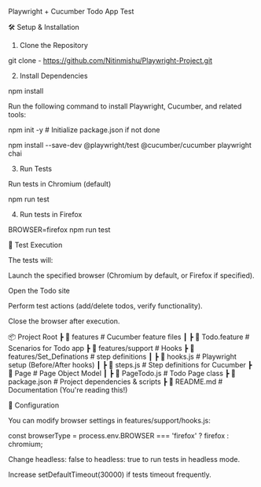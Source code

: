 Playwright + Cucumber Todo App Test

🛠 Setup & Installation

1. Clone the Repository

git clone - https://github.com/Nitinmishu/Playwright-Project.git


2. Install Dependencies

npm install

Run the following command to install Playwright, Cucumber, and related tools:

npm init -y  # Initialize package.json if not done

npm install --save-dev @playwright/test @cucumber/cucumber playwright chai


3. Run Tests

Run tests in Chromium (default)

npm run test


4. Run tests in Firefox

BROWSER=firefox npm run test

🚀 Test Execution

The tests will:

Launch the specified browser (Chromium by default, or Firefox if specified).

Open the Todo site 

Perform test actions (add/delete todos, verify functionality).


Close the browser after execution.



📦 Project Root
 ┣ 📂 features                # Cucumber feature files
 ┃ ┣ 📜 Todo.feature          # Scenarios for Todo app
 ┣ 📂 features/support        # Hooks
 ┣  📂features/Set_Definations # step definitions
 ┃ ┣ 📜 hooks.js              # Playwright setup (Before/After hooks)
 ┃ ┣ 📜 steps.js              # Step definitions for Cucumber
 ┣ 📂 Page                    # Page Object Model
 ┃ ┣ 📜 PageTodo.js           # Todo Page class
 ┣ 📜 package.json            # Project dependencies & scripts
 ┣ 📜 README.md               # Documentation (You're reading this!)



 🔧 Configuration

You can modify browser settings in features/support/hooks.js:

const browserType = process.env.BROWSER === 'firefox' ? firefox : chromium;

Change headless: false to headless: true to run tests in headless mode.

Increase setDefaultTimeout(30000) if tests timeout frequently.

